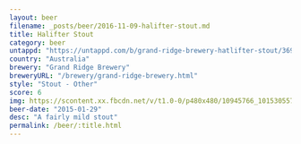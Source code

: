 ```yaml
---
layout: beer
filename: _posts/beer/2016-11-09-halifter-stout.md
title: Halifter Stout
category: beer
untappd: "https://untappd.com/b/grand-ridge-brewery-hatlifter-stout/36983"
country: "Australia"
brewery: "Grand Ridge Brewery"
breweryURL: "/brewery/grand-ridge-brewery.html"
style: "Stout - Other"
score: 6
img: https://scontent.xx.fbcdn.net/v/t1.0-0/p480x480/10945766_10153055791503745_8417455299148358450_n.jpg?_nc_cat=110&_nc_ht=scontent.xx&oh=7b024eaf0ed08e7caeebbdce1d241add&oe=5DBCD9C7
beer-date: "2015-01-29"
desc: "A fairly mild stout"
permalink: /beer/:title.html
---
```

